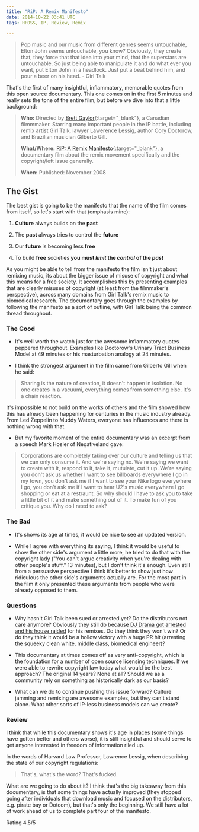 ```yaml
---
title: "RiP: A Remix Manifesto"
date: 2014-10-22 03:41 UTC
tags: HFOSS, IP, Review, Remix

---
```


> Pop music and our music from different genres seems untouchable, Elton John seems untouchable, you know? Obviously, they create that, they force that that idea into your mind, that the superstars are untouchable. So just being able to manipulate it and do what ever you want, put Elton John in a headlock. Just put a beat behind him, and pour a beer on his head. - Girl Talk

That's the first of many insightful, inflammatory, memorable quotes from this open source documentary. This one comes on in the first 5 minutes and really sets the tone of the entire film, but before we dive into that a little background:

>**Who:** Directed by [Brett Gaylor](http://en.wikipedia.org/wiki/Brett_Gaylor){:target="_blank"}, a Canadian filmmmaker. Starring many important people in the IP battle, including remix artist Girl Talk, lawyer Lawerence Lessig, author Cory Doctorow, and Brazilian musician Gilberto Gill.
>
>**What/Where:** [RiP: A Remix Manifesto](http://vimeo.com/8040182){:target="_blank"}, a documentary film about the remix movement specifically and the copyright/left issue generally.
>
>**When:** Published: November 2008

## The Gist

The best gist is going to be the manifesto that the name of the film comes from itself, so let's start with that (emphasis mine):

1. **Culture** always builds on the **past**

2. The **past** always tries to control the **future**

3. Our **future** is becoming less **free**

4. To build **free** societies **you must *limit* the *control* of the *past***

As you might be able to tell from the manifesto the film isn't just about remixing music, its about the bigger issue of misuse of copyright and what this means for a free society. It accomplishes this by presenting examples that are clearly misuses of copyright (at least from the filmmaker's perspective), across many domains from Girl Talk's remix music to biomedical research. The documentary goes through the examples by following the manifesto as a sort of outline, with Girl Talk being the common thread throughout.

### The Good

* It's well worth the watch just for the awesome inflammatory quotes peppered throughout. Examples like Doctorow's Urinary Tract Business Model at 49 minutes or his masturbation analogy at 24 minutes.

* I think the strongest argument in the film came from Gilberto Gill when he said:

> Sharing is the nature of creation, it doesn't happen in isolation. No one creates in a vacuumi, everything comes from something else. It's a chain reaction.

It's impossible to not build on the works of others and the film showed how this has already been happening for centuries in the music industry already. From Led Zeppelin to Muddy Waters, everyone has influences and there is nothing wrong with that.

* But my favorite moment of the entire documentary was an excerpt from a speech Mark Hosler of Negativeland gave:

> Corporations are completely taking over our culture and telling us that we can only consume it. And we're saying no. We're saying we want to create with it, respond to it, take it, mutulate, cut it up. We're saying you don't ask us whether I want to see billboards everywhere I go in my town, you don't ask me if I want to see your Nike logo everywhere I go, you don't ask me if I want to hear U2's music everywhere I go shopping or eat at a restraunt. So why should I have to ask you to take a little bit of it and make something out of it. To make fun of you critique you. Why do I need to ask?

### The Bad

* It's shows its age at times, it would be nice to see an updated version.

* While I agree with everything its saying, I think it would be useful to show the other side's argument a little more, he tried to do that with the copyright lady ("You can't argue creativity when you're dealing with other people's stuff." 13 minutes), but I don't think it's enough. Even still from a persuasive perspective I think it's better to show just how ridiculous the other side's arguments actually are. For the most part in the film it only presented these arguments from people who were already opposed to them.

### Questions

* Why hasn't Girl Talk been sued or arrested yet? Do the distributors not care anymore? Obviously they still do because [DJ Drama got arrested and his house raided](http://www.idolator.com/229216/dj-drama-gets-raided-by-the-feds) for his remixes. Do they think they won't win? Or do they think it would be a hollow victory with a huge PR hit (arresting the squeeky clean white, middle class, biomedical engineer)?

* This documentary at times comes off as very anti-copyright, which is the foundation for a number of open source licensing techniques. If we were able to rewrite copyright law today what would be the best approach? The original 14 years? None at all? Should we as a community rely on something as historically dark as our basis?

* What can we do to continue pushing this issue forward? Culture jamming and remixing are awesome examples, but they can't stand alone. What other sorts of IP-less business models can we create?

### Review

I think that while this documentary shows it's age in places (some things have gotten better and others worse), it is still insightful and should serve to get anyone interested in freedom of information riled up.

In the words of Harvard Law Professor, Lawrence Lessig, when describing the state of our copyright regulations:

> That's, what's the word? That's fucked.

What are we going to do about it? I think that's the big takeaway from this documentary, is that some things have actually improved (they stopped going after individuals that download music and focused on the distributors, e.g. pirate bay or Dotcom), but that's only the beginning. We still have a lot of work ahead of us to complete part four of the manifesto.

Rating 4.5/5
